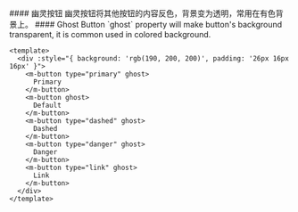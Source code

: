 <cn>
#### 幽灵按钮
幽灵按钮将其他按钮的内容反色，背景变为透明，常用在有色背景上。
</cn>

<us>
#### Ghost Button
`ghost` property will make button's background transparent, it is common used in colored background.
</us>

```vue
<template>
  <div :style="{ background: 'rgb(190, 200, 200)', padding: '26px 16px 16px' }">
    <m-button type="primary" ghost>
      Primary
    </m-button>
    <m-button ghost>
      Default
    </m-button>
    <m-button type="dashed" ghost>
      Dashed
    </m-button>
    <m-button type="danger" ghost>
      Danger
    </m-button>
    <m-button type="link" ghost>
      Link
    </m-button>
  </div>
</template>
```
